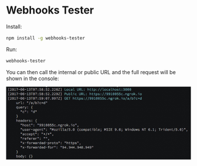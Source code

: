# Webhooks Tester

Install:

```bash
npm install -g webhooks-tester
```

Run:

```bash
webhooks-tester
```

You can then call the internal or public URL and the full request will be shown in the console:

![Screenshot](./media/screenshot.png)
